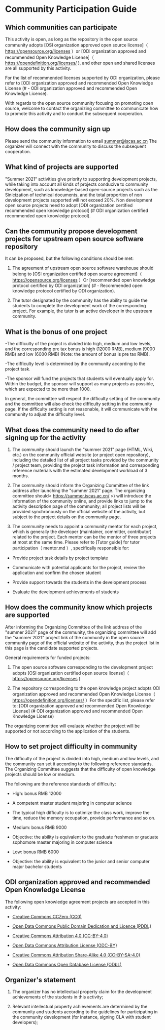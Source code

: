 # Community Participation Guide



## Which communities can participate



This activity is open, as long as the repository in the open source community adopts [OSI organization approved open source license]（ https://opensource.org/licenses ）or [ODI organization approved and recommended Open Knowledge License]（ https://opendefinition.org/licenses/ ), and other open and shared licenses are all supported by this activity.

For the list of recommended licenses supported by ODI organization, please refer to [ODI organization approved and recommended Open Knowledge License (# - ODI organization approved and recommended Open Knowledge License).

With regards to the open source community focusing on promoting open source, welcome to contact the organizing committee to communicate how to promote this activity and to conduct the subsequent cooperation.



## How does the community sign up



Please send the community information to email summer@iscas.ac.cn The organizer will connect with the community to discuss the subsequent cooperation.



## What kind of projects are supported



"Summer 2021" activities give priority to supporting development projects, while taking into account all kinds of projects conducive to community development, such as knowledge-based open-source projects such as the Sinicization of technical documents, and the total proportion of non development projects supported will not exceed 20%. Non development open source projects need to adopt [ODI organization certified recommended open knowledge protocol] (# ODI organization certified recommended open knowledge protocol).



## Can the community propose development projects for upstream open source software repository



It can be proposed, but the following conditions should be met:



1. The agreement of upstream open source software warehouse should belong to [OSI organization certified open source agreement]（ https://opensource.org/licenses ）Or [recommended open knowledge protocol certified by ODI organization] (# - Recommended open knowledge protocol certified by ODI organization).

2. The tutor designated by the community has the ability to guide the students to complete the development work of the corresponding project. For example, the tutor is an active developer in the upstream community.



## What is the bonus of one project



-The difficulty of the project is divided into high, medium and low levels, and the corresponding pre tax bonus is high (12000 RMB), medium (9000 RMB) and low (6000 RMB) (Note: the amount of bonus is pre tax RMB).

-The difficulty level is determined by the community according to the project task.

-The sponsor will fund the projects that students will eventually apply for. Within the budget, the sponsor will support as many projects as possible, which are expected to be more than 1000.



In general, the committee will respect the difficulty setting of the community and the committee will also check the difficulty setting in the community page. If the difficulty setting is not reasonable, it will communicate with the community to adjust the difficulty level.



## What does the community need to do after signing up for the activity



1. The community should launch the "summer 2021" page (HTML, Wiki, etc.) on the community official website (or project open repository), including the detailed list of all project tasks provided by the community / project team, providing the project task information and corresponding reference materials with the estimated development workload of 3 months.

2. The community should inform the Organizing Committee of the link address after launching the "summer 2021" page. The organizing committee should< https://summer.iscas.ac.cn/ >) will introduce the information of the community online, and provide links to jump to the activity description page of the community; all project lists will be provided synchronously on the official website of the activity, but subject to the project details on the community page.

3. The community needs to appoint a community mentor for each project, which is generally the developer (maintainer, committer, contributor) related to the project. Each mentor can be the mentor of three projects at most at the same time. Please refer to [Tutor guide] for tutor participation（ mentor.md ）, specifically responsible for:

- Provide project task details by project template

- Communicate with potential applicants for the project, review the application and confirm the chosen student

- Provide support towards the students in the development process

- Evaluate the development achievements of students


## How does the community know which projects are supported



After informing the Organizing Committee of the link address of the "summer 2021" page of the community, the organizing committee will add the "summer 2021" project link of the community in the open source community page of the official website of the activity, thus the project list in this page is the candidate supported projects.



General requirements for funded projects:



1. The open source software corresponding to the development project adopts [OSI organization certified open source license]（ https://opensource.org/licenses )

2. The repository corresponding to the open knowledge project adopts ODI organization approved and recommended Open Knowledge License（ https://opendefinition.org/licenses/ ）For the specific list, please refer to: [ODI organization approved and recommended Open Knowledge License] (# ODI organization approved and recommended Open Knowledge License)


The organizing committee will evaluate whether the project will be supported or not according to the application of the students.



## How to set project difficulty in community



The difficulty of the project is divided into high, medium and low levels, and the community can set it according to the following reference standards. The Organizing Committee suggests that the difficulty of open knowledge projects should be low or medium.



The following are the reference standards of difficulty:



- High: bonus RMB 12000

- A competent master student majoring in computer science

- The typical high difficulty is to optimize the class work, improve the time, reduce the memory occupation, provide performance and so on.

- Medium: bonus RMB 9000

- Objective: the ability is equivalent to the graduate freshmen or graduate sophomore master majoring in computer science

- Low: bonus RMB 6000

- Objective: the ability is equivalent to the junior and senior computer major bachelor students



## ODI organization approved and recommended Open Knowledge License



The following open knowledge agreement projects are accepted in this activity:



- [Creative Commons CCZero (CC0)]( https://opendefinition.org/licenses/cc-zero )

- [Open Data Commons Public Domain Dedication and Licence (PDDL)]( https://opendefinition.org/licenses/odc-pddl )

- [Creative Commons Attribution 4.0 (CC-BY-4.0)]( https://opendefinition.org/licenses/cc-by )

- [Open Data Commons Attribution License (ODC-BY)]( https://opendefinition.org/licenses/odc-by )

- [Creative Commons Attribution Share-Alike 4.0 (CC-BY-SA-4.0)]( https://opendefinition.org/licenses/cc-by-sa )

- [Open Data Commons Open Database License (ODbL)]( https://opendefinition.org/licenses/odc-odbl )



## Organizer's statement



1. The organizer has no intellectual property claim for the development achievements of the students in this activity;

2. Relevant intellectual property achievements are determined by the community and students according to the guidelines for participating in the community development (for instance, signing CLA with student developers);
